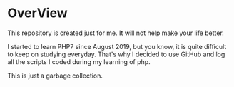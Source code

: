 # OverView

This repository is created just for me. It will not help make your life better.

I started to learn PHP7 since August 2019, but you know, it is quite difficult to keep on studying everyday. That's why I decided to use GitHub and log all the scripts I coded during my learning of php.

This is just a garbage collection.
